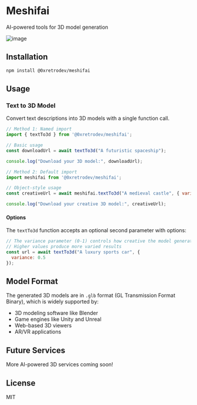 # Meshifai

AI-powered tools for 3D model generation

![image](https://github.com/user-attachments/assets/33fe2890-45d8-4d6b-af55-3bc3430a53d1)


## Installation

```bash
npm install @0xretrodev/meshifai
```

## Usage

### Text to 3D Model

Convert text descriptions into 3D models with a single function call.

```javascript
// Method 1: Named import
import { textTo3d } from '@0xretrodev/meshifai';

// Basic usage
const downloadUrl = await textTo3d("A futuristic spaceship");

console.log("Download your 3D model:", downloadUrl);

// Method 2: Default import
import meshifai from '@0xretrodev/meshifai';

// Object-style usage
const creativeUrl = await meshifai.textTo3d("A medieval castle", { variance: 0.3 });

console.log("Download your creative 3D model:", creativeUrl);
```

#### Options

The `textTo3d` function accepts an optional second parameter with options:

```javascript
// The variance parameter (0-1) controls how creative the model generation is
// Higher values produce more varied results
const url = await textTo3d("A luxury sports car", { 
  variance: 0.5 
});
```

## Model Format

The generated 3D models are in `.glb` format (GL Transmission Format Binary), which is widely supported by:

- 3D modeling software like Blender
- Game engines like Unity and Unreal
- Web-based 3D viewers
- AR/VR applications

## Future Services

More AI-powered 3D services coming soon!

## License

MIT
